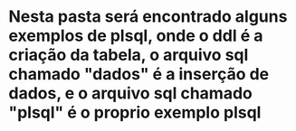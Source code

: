 # Nesta pasta será encontrado alguns exemplos de plsql, onde o ddl é a criação da tabela, o arquivo sql chamado "dados" é a inserção de dados, e o arquivo sql chamado "plsql" é o proprio exemplo plsql